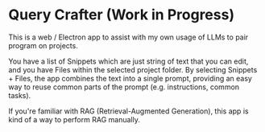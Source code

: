 # Query Crafter (Work in Progress)

This is a web / Electron app to assist with my own usage of LLMs to pair program on projects.

You have a list of Snippets which are just string of text that you can edit, and you have Files within the selected project folder. By selecting Snippets + Files, the app combines the text into a single prompt, providing an easy way to reuse common parts of the prompt (e.g. instructions, common tasks).

If you're familiar with RAG (Retrieval-Augmented Generation), this app is kind of a way to perform RAG manually.
